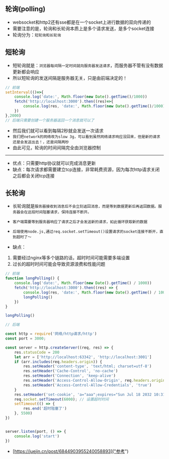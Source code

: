 ## 轮询(polling)
* websocket和http2还有sse都是在一个socket上进行数据的双向传递的
* 需要注意的是，轮询和长轮询本质上是多个请求发送，是多个socket连接
* 轮询分为：`短轮询和长轮询`

## 短轮询
* 短轮询就是：`浏览器每间隔一定时间就向服务器发送请求`，而服务器不管有没有数据更新都会响应
* 所以短轮询的发送间隔是服务器无关，只是由前端决定的！
```javascript
// 前端
setInterval(()=>{
    console.log('date:', Math.floor(new Date().getTime()/1000))
    fetch('http://localhost:3000').then((res)=>{
        console.log(res, 'date:', Math.floor(new Date().getTime()/1000))
    })
},2000)
// 后端只需要创建一个服务器返回一个消息就可以了
```
* 然后我们就可以看到每隔2秒就会发送一次请求
* `我们把network的网络改为slow 3g，可以看到虽然网络请求响应没回来，但是新的请求还是会发送出去！，还是间隔两秒`
* 由此可见，轮询的时间间隔完全由浏览器控制
---
* 优点：只需要http协议就可以完成消息更新
* 缺点：每次请求都需要建立tcp连接，非常耗费资源，因为每次http请求关闭之后都会关闭tcp连接

## 长轮询
* 长轮询就是`服务器接收到消息后不会立刻返回消息，而是等到数据更新后再返回数据。服务器会在这段时间阻塞请求，保持连接不断开。`
* `客户端需要等到服务器响应了请求之后才会发送新的请求，如此循环获取新的数据`
*  `后端使用node.js,通过req.socket.setTimeout()设置请求的socket连接不断开，直到超时了～`

* 缺点：
1. 需要经过nginx等多个链路的话，超时时间可能需要多端设置
2. 过长的超时时间可能会导致资源浪费和性能问题
```javascript
// 前端
function longPolling() {
    console.log('date:', Math.floor(new Date().getTime() / 1000))
    fetch('http://localhost:3000').then((res) => {
        console.log(res, 'date:', Math.floor(new Date().getTime() / 1000))
        longPolling()
    })
}

longPolling()

// 后端

const http = require('网络/http请求/http')
const port = 3000;

const server = http.createServer((req, res) => {
    res.statusCode = 200
    let arr = ['http://localhost:63342', 'http://localhost:3001']
    if (arr.includes(req.headers.origin)) {
        res.setHeader('content-type', 'text/html; charset=utf-8')
        res.setHeader('Cache-Control', 'no-cache')
        res.setHeader('Connection', 'keep-alive')
        res.setHeader('Access-Control-Allow-Origin', req.headers.origin) // req.headers.origin
        res.setHeader('Access-Control-Allow-Credentials', 'true')
    }
    res.setHeader('set-cookie', 'a="aaa";expires="Sun Jul 18 2032 10:31:45";domain=localhost')
    req.socket.setTimeout(6000); // 设置超时时间
    setTimeout(() => {
        res.end('超时阻塞了')
    }, 5500)
})


server.listen(port, () => {
    console.log('start')
})
```

* [https://juejin.cn/post/6844903955240058893]("参考")
